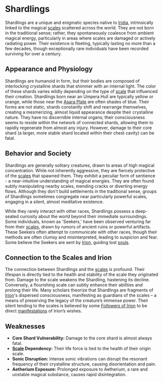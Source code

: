 # Shardlings

Shardlings are a unique and enigmatic species native to [Iridia](/geography/world/iridia.md), intrinsically linked to the magical [scales](/geography/landmark/scale.md) scattered across the world. They are not born in the traditional sense; rather, they spontaneously coalesce from ambient magical energy, particularly in areas where scales are damaged or actively radiating power. Their existence is fleeting, typically lasting no more than a few decades, though exceptionally rare individuals have been recorded surviving for over a century.

## Appearance and Physiology

Shardlings are humanoid in form, but their bodies are composed of interlocking crystalline shards that shimmer with an internal light. The color of these shards varies wildly depending on the type of [scale](/geography/landmark/scale.md) that influenced their creation. Shardlings born near an Umpera Hull are typically yellow or orange, while those near the [Asara Plate](/geography/scale/asara-plate.md) are often shades of blue. Their forms are not static; shards constantly shift and rearrange themselves, creating a mesmerizing, almost liquid appearance despite their crystalline nature.  They have no discernible internal organs; their consciousness seems to reside within the network of connected shards, allowing them to rapidly regenerate from almost any injury. However, damage to their core shard (a larger, more stable shard located within their chest cavity) can be fatal.

## Behavior and Society

Shardlings are generally solitary creatures, drawn to areas of high magical concentration. While not inherently aggressive, they are fiercely protective of the [scales](/geography/landmark/scale.md) that spawned them.  They exhibit a peculiar form of sentience - a near-intuitive understanding of magical energies. They are often found subtly manipulating nearby scales, mending cracks or diverting energy flows. Although they don't build settlements in the traditional sense, groups of Shardlings sometimes congregate near particularly powerful scales, engaging in a silent, almost meditative existence.

While they rarely interact with other races, Shardlings possess a deep-seated curiosity about the world beyond their immediate surroundings. Some individuals, known as 'Seekers,' have been observed venturing far from their [scales](/geography/landmark/scale.md), drawn by rumors of ancient ruins or powerful artifacts. These Seekers often attempt to communicate with other races, though their methods are often clumsy and misinterpreted, leading to suspicion and fear. Some believe the Seekers are sent by [Irion](/being/deity/irion.md), guiding lost [souls](/raw/20250501/soul/soul.md).

## Connection to the Scales and Irion

The connection between Shardlings and the [scales](/geography/landmark/scale.md) is profound.  Their lifespan is directly tied to the health and stability of the scale they originated from. Damage to the scale weakens the Shardling, hastening its decline. Conversely, a flourishing scale can subtly enhance their abilities and prolong their life.  Many scholars theorize that Shardlings are fragments of [Irion](/being/deity/irion.md)'s dispersed consciousness, manifesting as guardians of the scales – a means of preserving the legacy of the creature’s immense power.  Their silent tending to the scales is believed by some [Followers of Irion](/structure/society/factions/followers-of-irion.md) to be direct [manifestations](/structure/chronological/event/manifestation.md) of Irion’s wishes.

## Weaknesses

* **Core Shard Vulnerability:** Damage to the core shard is almost always fatal.
* **[Scale](/geography/landmark/scale.md) Dependency:** Their life force is tied to the health of their origin scale.
* **Sonic Disruption:** Intense sonic vibrations can disrupt the resonant frequency of their crystalline structure, causing disorientation and pain.
* **Aetherium Exposure:** Prolonged exposure to Aetherium, a rare and unstable magical substance, causes rapid disintegration.
